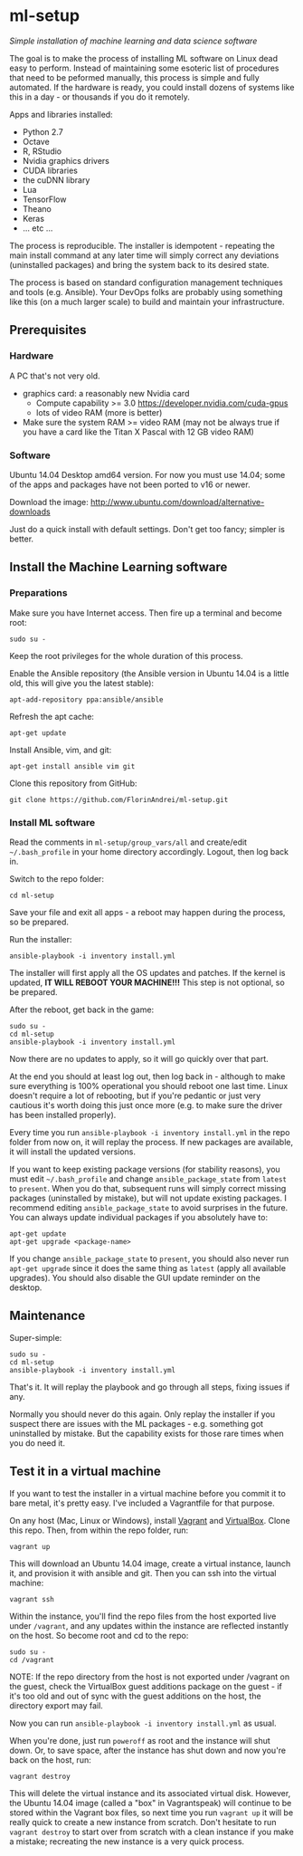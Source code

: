 # ml-setup

*Simple installation of machine learning and data science software*

The goal is to make the process of installing ML software on Linux dead easy to perform. Instead of maintaining some esoteric list of procedures that need to be peformed manually, this process is simple and fully automated. If the hardware is ready, you could install dozens of systems like this in a day - or thousands if you do it remotely.

Apps and libraries installed:

* Python 2.7
* Octave
* R, RStudio
* Nvidia graphics drivers
* CUDA libraries
* the cuDNN library
* Lua
* TensorFlow
* Theano
* Keras
* ... etc ...

The process is reproducible. The installer is idempotent - repeating the main install command at any later time will simply correct any deviations (uninstalled packages) and bring the system back to its desired state.

The process is based on standard configuration management techniques and tools (e.g. Ansible). Your DevOps folks are probably using something like this (on a much larger scale) to build and maintain your infrastructure.

## Prerequisites

### Hardware

A PC that's not very old.

* graphics card: a reasonably new Nvidia card
  * Compute capability >= 3.0 https://developer.nvidia.com/cuda-gpus
  * lots of video RAM (more is better)
* Make sure the system RAM >= video RAM (may not be always true if you have a card like the Titan X Pascal with 12 GB video RAM)

### Software

Ubuntu 14.04 Desktop amd64 version. For now you must use 14.04; some of the apps and packages have not been ported to v16 or newer.

Download the image: http://www.ubuntu.com/download/alternative-downloads

Just do a quick install with default settings. Don't get too fancy; simpler is better.

## Install the Machine Learning software

### Preparations

Make sure you have Internet access. Then fire up a terminal and become root:

```
sudo su -
```
Keep the root privileges for the whole duration of this process.

Enable the Ansible repository (the Ansible version in Ubuntu 14.04 is a little old, this will give you the latest stable):

```
apt-add-repository ppa:ansible/ansible
```

Refresh the apt cache:

```
apt-get update
```

Install Ansible, vim, and git:

```
apt-get install ansible vim git
```

Clone this repository from GitHub:

```
git clone https://github.com/FlorinAndrei/ml-setup.git
```

### Install ML software

Read the comments in `ml-setup/group_vars/all` and create/edit `~/.bash_profile` in your home directory accordingly. Logout, then log back in.

Switch to the repo folder:

```
cd ml-setup
```

Save your file and exit all apps - a reboot may happen during the process, so be prepared.

Run the installer:

```
ansible-playbook -i inventory install.yml
```

The installer will first apply all the OS updates and patches. If the kernel is updated, **IT WILL REBOOT YOUR MACHINE!!!** This step is not optional, so be prepared.

After the reboot, get back in the game:

```
sudo su -
cd ml-setup
ansible-playbook -i inventory install.yml
```

Now there are no updates to apply, so it will go quickly over that part.

At the end you should at least log out, then log back in - although to make sure everything is 100% operational you should reboot one last time. Linux doesn't require a lot of rebooting, but if you're pedantic or just very cautious it's worth doing this just once more (e.g. to make sure the driver has been installed properly).

Every time you run `ansible-playbook -i inventory install.yml` in the repo folder from now on, it will replay the process. If new packages are available, it will install the updated versions.

If you want to keep existing package versions (for stability reasons), you must edit `~/.bash_profile` and change `ansible_package_state` from `latest` to `present`. When you do that, subsequent runs will simply correct missing packages (uninstalled by mistake), but will not update existing packages. I recommend editing `ansible_package_state` to avoid surprises in the future. You can always update individual packages if you absolutely have to:

```
apt-get update
apt-get upgrade <package-name>
```

If you change `ansible_package_state` to `present`, you should also never run `apt-get upgrade` since it does the same thing as `latest` (apply all available upgrades). You should also disable the GUI update reminder on the desktop.

## Maintenance

Super-simple:

```
sudo su -
cd ml-setup
ansible-playbook -i inventory install.yml
```

That's it. It will replay the playbook and go through all steps, fixing issues if any.

Normally you should never do this again. Only replay the installer if you suspect there are issues with the ML packages - e.g. something got uninstalled by mistake. But the capability exists for those rare times when you do need it.

## Test it in a virtual machine

If you want to test the installer in a virtual machine before you commit it to bare metal, it's pretty easy. I've included a Vagrantfile for that purpose.

On any host (Mac, Linux or Windows), install [Vagrant](https://www.vagrantup.com/) and [VirtualBox](https://www.virtualbox.org/). Clone this repo. Then, from within the repo folder, run:

```
vagrant up
```

This will download an Ubuntu 14.04 image, create a virtual instance, launch it, and provision it with ansible and git. Then you can ssh into the virtual machine:

```
vagrant ssh
```
Within the instance, you'll find the repo files from the host exported live under `/vagrant`, and any updates within the instance are reflected instantly on the host. So become root and cd to the repo:

```
sudo su -
cd /vagrant
```

NOTE: If the repo directory from the host is not exported under /vagrant on the guest, check the VirtualBox guest additions package on the guest - if it's too old and out of sync with the guest additions on the host, the directory export may fail.

Now you can run `ansible-playbook -i inventory install.yml` as usual.

When you're done, just run `poweroff` as root and the instance will shut down. Or, to save space, after the instance has shut down and now you're back on the host, run:

```
vagrant destroy
```

This will delete the virtual instance and its associated virtual disk. However, the Ubuntu 14.04 image (called a "box" in Vagrantspeak) will continue to be stored within the Vagrant box files, so next time you run `vagrant up` it will be really quick to create a new instance from scratch. Don't hesitate to run `vagrant destroy` to start over from scratch with a clean instance if you make a mistake; recreating the new instance is a very quick process.

